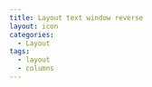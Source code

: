 ```yaml
---
title: Layout text window reverse
layout: icon
categories:
  - Layout
tags:
  - layout
  - columns
---
```

